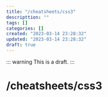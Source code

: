 ```yaml
---
title: "/cheatsheets/css3"
descripttion: ""
tags: []
categories: []
created: "2023-03-14 23:28:32"
updated: "2023-03-14 23:28:32"
draft: true
---
```

::: warning
This is a draft.
:::

# /cheatsheets/css3
